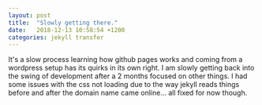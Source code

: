 ```yaml
---
layout: post
title:  "Slowly getting there."
date:   2018-12-13 10:58:54 +1200
categories: jekyll transfer
---
```


It's a slow process learning how github pages works and coming from a wordpress setup has its quirks in its own right. I am slowly getting back into the swing of development after a 2 months focused on other things. I had some issues with the css not loading due to the way jekyll reads things before and after the domain name came online... all fixed for now though.  
